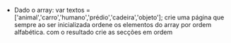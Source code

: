 * Dado o array:
    var textos = ['animal','carro','humano','prédio','cadeira','objeto'];
    crie uma página que sempre ao ser inicializada ordene os elementos do array por ordem alfabética. com o resultado crie as secções em ordem